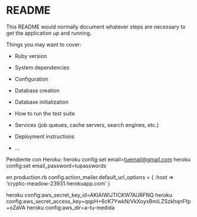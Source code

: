 # README

This README would normally document whatever steps are necessary to get the
application up and running.

Things you may want to cover:

* Ruby version

* System dependencies

* Configuration

* Database creation

* Database initialization

* How to run the test suite

* Services (job queues, cache servers, search engines, etc.)

* Deployment instructions

* ...


Pendiente con Heroku:
heroku config:set email=tuemail@gmail.com
heroku config:set email_password=tupasswords

en production.rb
config.action_mailer.default_url_options = { :host
=> 'cryptic-meadow-23931.herokuapp.com' }


heroku config:aws_secret_key_id=AKIAIWIJTICKW7AURFNQ
heroku config:aws_secret_access_key=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
heroku config:aws_dir=a-tu-medida